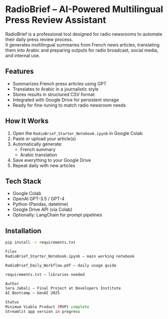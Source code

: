 # RadioBrief – AI-Powered Multilingual Press Review Assistant

RadioBrief is a professional tool designed for radio newsrooms to automate their daily press review process.  
It generates multilingual summaries from French news articles, translating them into Arabic and preparing outputs for radio broadcast, social media, and internal use.

## Features

- Summarizes French press articles using GPT
- Translates to Arabic in a journalistic style
- Stores results in structured CSV format
- Integrated with Google Drive for persistent storage
- Ready for fine-tuning to match radio newsroom needs

## How It Works

1. Open the `RadioBrief_Starter_Notebook.ipynb` in Google Colab
2. Paste or upload your article(s)
3. Automatically generate:
   - French summary
   - Arabic translation
4. Save everything to your Google Drive
5. Repeat daily with new articles

## Tech Stack

- Google Colab
- OpenAI GPT-3.5 / GPT-4
- Python (Pandas, datetime)
- Google Drive API (via Colab)
- Optionally: LangChain for prompt pipelines

## Installation

```bash
pip install -r requirements.txt

Files
RadioBrief_Starter_Notebook.ipynb – main working notebook

RadioBrief_Daily_Workflow.pdf – daily usage guide

requirements.txt – libraries needed

Author
Sara Jabali – Final Project at Developers Institute
AI Bootcamp – GenAI 2025

Status
Minimum Viable Product (MVP) complete
Streamlit app version in progress
